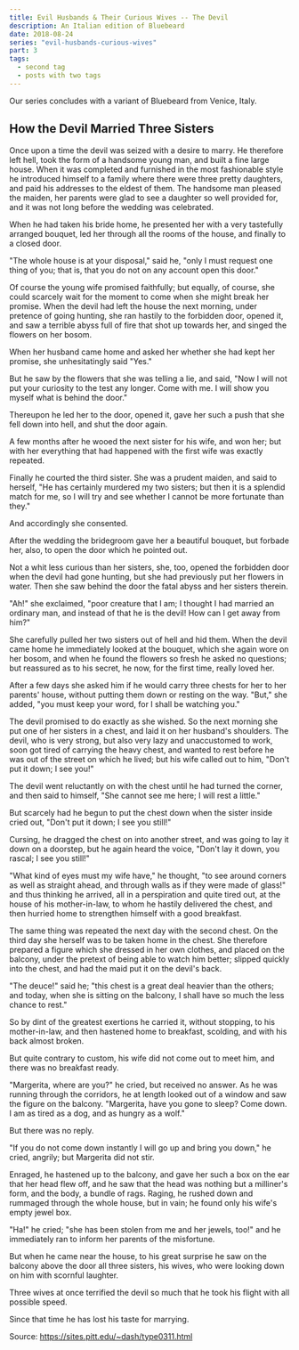 ```yaml
---
title: Evil Husbands & Their Curious Wives -- The Devil
description: An Italian edition of Bluebeard
date: 2018-08-24
series: "evil-husbands-curious-wives"
part: 3
tags:
  - second tag
  - posts with two tags
---
```

Our series concludes with a variant of Bluebeard from Venice, Italy.

## How the Devil Married Three Sisters

Once upon a time the devil was seized with a desire to marry. He therefore left hell, took the form of a handsome young man, and built a fine large house. When it was completed and furnished in the most fashionable style he introduced himself to a family where there were three pretty daughters, and paid his addresses to the eldest of them. The handsome man pleased the maiden, her parents were glad to see a daughter so well provided for, and it was not long before the wedding was celebrated.

When he had taken his bride home, he presented her with a very tastefully arranged bouquet, led her through all the rooms of the house, and finally to a closed door. 

"The whole house is at your disposal," said he, "only I must request one thing of you; that is, that you do not on any account open this door."

Of course the young wife promised faithfully; but equally, of course, she could scarcely wait for the moment to come when she might break her promise. When the devil had left the house the next morning, under pretence of going hunting, she ran hastily to the forbidden door, opened it, and saw a terrible abyss full of fire that shot up towards her, and singed the flowers on her bosom. 

When her husband came home and asked her whether she had kept her promise, she unhesitatingly said "Yes." 

But he saw by the flowers that she was telling a lie, and said, "Now I will not put your curiosity to the test any longer. Come with me. I will show you myself what is behind the door." 

Thereupon he led her to the door, opened it, gave her such a push that she fell down into hell, and shut the door again.

A few months after he wooed the next sister for his wife, and won her; but with her everything that had happened with the first wife was exactly repeated.

Finally he courted the third sister. She was a prudent maiden, and said to herself, "He has certainly murdered my two sisters; but then it is a splendid match for me, so I will try and see whether I cannot be more fortunate than they." 

And accordingly she consented. 

After the wedding the bridegroom gave her a beautiful bouquet, but forbade her, also, to open the door which he pointed out.

Not a whit less curious than her sisters, she, too, opened the forbidden door when the devil had gone hunting, but she had previously put her flowers in water. Then she saw behind the door the fatal abyss and her sisters therein. 

"Ah!" she exclaimed, "poor creature that I am; I thought I had married an ordinary man, and instead of that he is the devil! How can I get away from him?" 

She carefully pulled her two sisters out of hell and hid them. When the devil came home he immediately looked at the bouquet, which she again wore on her bosom, and when he found the flowers so fresh he asked no questions; but reassured as to his secret, he now, for the first time, really loved her.

After a few days she asked him if he would carry three chests for her to her parents' house, without putting them down or resting on the way. "But," she added, "you must keep your word, for I shall be watching you."

The devil promised to do exactly as she wished. So the next morning she put one of her sisters in a chest, and laid it on her husband's shoulders. The devil, who is very strong, but also very lazy and unaccustomed to work, soon got tired of carrying the heavy chest, and wanted to rest before he was out of the street on which he lived; but his wife called out to him, "Don't put it down; I see you!"

The devil went reluctantly on with the chest until he had turned the corner, and then said to himself, "She cannot see me here; I will rest a little."

But scarcely had he begun to put the chest down when the sister inside cried out, "Don't put it down; I see you still!" 

Cursing, he dragged the chest on into another street, and was going to lay it down on a doorstep, but he again heard the voice, "Don't lay it down, you rascal; I see you still!"

"What kind of eyes must my wife have," he thought, "to see around corners as well as straight ahead, and through walls as if they were made of glass!" and thus thinking he arrived, all in a perspiration and quite tired out, at the house of his mother-in-law, to whom he hastily delivered the chest, and then hurried home to strengthen himself with a good breakfast.

The same thing was repeated the next day with the second chest. On the third day she herself was to be taken home in the chest. She therefore prepared a figure which she dressed in her own clothes, and placed on the balcony, under the pretext of being able to watch him better; slipped quickly into the chest, and had the maid put it on the devil's back. 

"The deuce!" said he; "this chest is a great deal heavier than the others; and today, when she is sitting on the balcony, I shall have so much the less chance to rest." 

So by dint of the greatest exertions he carried it, without stopping, to his mother-in-law, and then hastened home to breakfast, scolding, and with his back almost broken.

But quite contrary to custom, his wife did not come out to meet him, and there was no breakfast ready. 

"Margerita, where are you?" he cried, but received no answer. As he was running through the corridors, he at length looked out of a window and saw the figure on the balcony. "Margerita, have you gone to sleep? Come down. I am as tired as a dog, and as hungry as a wolf." 

But there was no reply. 

"If you do not come down instantly I will go up and bring you down," he cried, angrily; but Margerita did not stir. 

Enraged, he hastened up to the balcony, and gave her such a box on the ear that her head flew off, and he saw that the head was nothing but a milliner's form, and the body, a bundle of rags. Raging, he rushed down and rummaged through the whole house, but in vain; he found only his wife's empty jewel box. 

"Ha!" he cried; "she has been stolen from me and her jewels, too!" and he immediately ran to inform her parents of the misfortune. 

But when he came near the house, to his great surprise he saw on the balcony above the door all three sisters, his wives, who were looking down on him with scornful laughter.

Three wives at once terrified the devil so much that he took his flight with all possible speed.

Since that time he has lost his taste for marrying.

Source: https://sites.pitt.edu/~dash/type0311.html